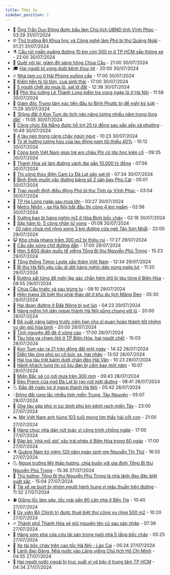```yaml
---
title: Thời Sự
sidebar_position: 1
---
```


<!-- vnexpress-thoi-su:START -->
- 🦒 [Ông Trần Duy Đông được bầu làm Chủ tịch UBND tỉnh Vĩnh Phúc](https://vnexpress.net/ong-tran-duy-dong-duoc-bau-lam-chu-tich-ubnd-tinh-vinh-phuc-4776031.html) - 03:29 31/07/2024
- 🤓 [Thứ trưởng Bộ Khoa học và Công nghệ làm Phó bí thư Quảng Ngãi](https://vnexpress.net/thu-truong-bo-khoa-hoc-va-cong-nghe-lam-pho-bi-thu-quang-ngai-4775892.html) - 01:21 31/07/2024
- ⚗️ [Cầu rút ngắn quãng đường 10 km còn 500 m ở TP HCM sắp thông xe](https://vnexpress.net/cau-rut-ngan-quang-duong-10-km-con-500-m-o-tp-hcm-sap-thong-xe-4775711.html) - 22:00 30/07/2024
- 🌊 [Quét vôi lại, giảm độ sáng hông Chùa Cầu](https://vnexpress.net/quet-voi-lai-giam-do-sang-hong-chua-cau-4775904.html) - 21:00 30/07/2024
- 🎓 [Hai người tử vong dưới kênh thủy lợi](https://vnexpress.net/hai-nguoi-tu-vong-duoi-kenh-thuy-loi-4775912.html) - 20:00 30/07/2024
- 🔥 [Nhà tạm cư ở Hải Phòng xuống cấp](https://vnexpress.net/nha-tam-cu-o-hai-phong-xuong-cap-4775335.html) - 17:00 30/07/2024
- 🦏 [Kiếm tiền tỷ từ tôm, cua sinh thái](https://vnexpress.net/kiem-tien-ty-tu-tom-cua-sinh-thai-4774140.html) - 17:00 30/07/2024
- 👺 [5 người chết do mưa lũ, sạt lở đất](https://vnexpress.net/5-nguoi-chet-do-mua-lu-sat-lo-dat-4775870.html) - 12:38 30/07/2024
- 🧑‍🏫 [Phó thủ tướng Lê Thành Long kiểm tra vùng ngập lũ ở Hà Nội](https://vnexpress.net/pho-thu-tuong-le-thanh-long-kiem-tra-vung-ngap-lu-o-ha-noi-4775847.html) - 11:58 30/07/2024
- 🚦 [Giám đốc Trung tâm xúc tiến đầu tư Bình Phước bị đề nghị kỷ luật](https://vnexpress.net/giam-doc-trung-tam-xuc-tien-dau-tu-binh-phuoc-bi-de-nghi-ky-luat-4775865.html) - 11:29 30/07/2024
- 🎉 [&#39;Động đất ở Kon Tum do tích nén năng lượng nhiều năm trong lòng đất&#39;](https://vnexpress.net/dong-dat-o-kon-tum-do-tich-nen-nang-luong-nhieu-nam-trong-long-dat-4775128.html) - 11:05 30/07/2024
- 🦒 [Công chức Đà Nẵng được hỗ trợ 25 tỷ đồng sau sắp xếp xã phường](https://vnexpress.net/cong-chuc-da-nang-duoc-ho-tro-25-ty-dong-sau-sap-xep-xa-phuong-4775813.html) - 10:49 30/07/2024
- 🤗 [4 tàu neo trong cảng cháy ngùn ngụt](https://vnexpress.net/4-tau-neo-trong-cang-chay-ngun-ngut-4775838.html) - 10:23 30/07/2024
- 💼 [Tỷ lệ hưởng lương hưu của lao động nam tối thiểu 40%](https://vnexpress.net/ty-le-huong-luong-huu-cua-lao-dong-nam-toi-thieu-40-4775800.html) - 10:12 30/07/2024
- 🤩 [Công binh Việt Nam giúp trẻ em châu Phi có lớp học kiên cố](https://vnexpress.net/cong-binh-viet-nam-giup-tre-em-chau-phi-co-lop-hoc-kien-co-4775776.html) - 09:35 30/07/2024
- 🤡 [Thanh Hóa sẽ làm đường vành đai gần 10.000 tỷ đồng](https://vnexpress.net/thanh-hoa-se-lam-duong-vanh-dai-gan-10-000-ty-dong-4775652.html) - 07:56 30/07/2024
- 💯 [Thi công thủy điện Cam Ly Đà Lạt gây sạt lở](https://vnexpress.net/thuy-dien-cam-ly-da-lat-4775680.html) - 07:34 30/07/2024
- 👺 [Bình Định muốn xây đường băng số 2 sân bay Phù Cát](https://vnexpress.net/binh-dinh-muon-xay-duong-bang-so-2-san-bay-phu-cat-4775621.html) - 05:01 30/07/2024
- 🌮 [Trao quyết định điều động Phó bí thư Tỉnh ủy Vĩnh Phúc](https://vnexpress.net/trao-quyet-dinh-dieu-dong-pho-bi-thu-tinh-uy-vinh-phuc-4775589.html) - 03:54 30/07/2024
- 🥸 [TP Hạ Long ngập sau mưa lớn](https://vnexpress.net/tp-ha-long-ngap-sau-mua-lon-4775485.html) - 03:27 30/07/2024
- 🐻 [Metro Nhổn - ga Hà Nội bắt đầu thi công 4 km ngầm](https://vnexpress.net/metro-nhon-ga-ha-noi-bat-dau-thi-cong-4-km-ngam-4775486.html) - 02:56 30/07/2024
- 👀 [Xưởng bao bì hàng nghìn m2 ở Hòa Bình bốc cháy](https://vnexpress.net/xuong-bao-bi-hang-nghin-m2-o-hoa-binh-boc-chay-4775425.html) - 02:16 30/07/2024
- 🤔 [Sập hầm lò, 5 công nhân tử vong](https://vnexpress.net/sap-ham-lo-5-cong-nhan-tu-vong-4775465.html) - 01:08 30/07/2024
- 🕯 [20 năm chưa mở rộng xong 3 km đường cửa ngõ Tân Sơn Nhất](https://vnexpress.net/20-nam-chua-mo-rong-xong-3-km-duong-cua-ngo-tan-son-nhat-4774901.html) - 22:00 29/07/2024
- 😺 [Kho chứa nhang trầm 300 m2 bị thiêu rụi](https://vnexpress.net/kho-chua-nhang-tram-300-m2-bi-thieu-rui-4775430.html) - 17:27 29/07/2024
- 🦆 [Cầu xây xong chờ đường dẫn](https://vnexpress.net/cau-xay-xong-cho-duong-dan-4775362.html) - 17:00 29/07/2024
- 🧰 [Hơn 3.600 đoàn quốc tế viếng Tổng Bí thư Nguyễn Phú Trọng](https://vnexpress.net/hon-3-600-doan-quoc-te-vieng-tong-bi-thu-nguyen-phu-trong-4775420.html) - 15:23 29/07/2024
- 🦍 [Tổng thống Timor Leste sắp thăm Việt Nam](https://vnexpress.net/tong-thong-timor-leste-sap-tham-viet-nam-4775390.html) - 12:34 29/07/2024
- 🧰 [Bí thư Hà Nội yêu cầu di dời hàng nghìn dân vùng ngập lụt](https://vnexpress.net/bi-thu-ha-noi-yeu-cau-di-doi-hang-nghin-dan-vung-ngap-lut-4775323.html) - 11:20 29/07/2024
- 💃 [Đường sắt từng đề nghị lập gác chắn hẻm ôtô bị tàu tông ở Biên Hòa](https://vnexpress.net/duong-sat-tung-de-nghi-lap-gac-chan-hem-oto-bi-tau-tong-o-bien-hoa-4775218.html) - 08:55 29/07/2024
- 🧰 [Chùa Cầu trước và sau trùng tu](https://vnexpress.net/chua-cau-truoc-va-sau-trung-tu-4775150.html) - 08:10 29/07/2024
- 🚀 [Hiện trạng 26 biệt thự phải tháo dỡ ở khu du lịch Măng Đen](https://vnexpress.net/hien-trang-26-biet-thu-phai-thao-do-o-khu-du-lich-mang-den-4774654.html) - 05:30 29/07/2024
- 🎊 [Hai đoạn đường ở Đăk Nông bị sụt lún](https://vnexpress.net/hai-doan-duong-o-dak-nong-bi-sut-lun-4775137.html) - 04:23 29/07/2024
- 🤭 [Hàng nghìn hộ dân ngoại thành Hà Nội sống chung với lũ](https://vnexpress.net/hang-nghin-ho-dan-ngoai-thanh-ha-noi-song-chung-voi-lu-4774997.html) - 20:00 28/07/2024
- 🤗 [Đề xuất nâng lương trước niên hạn cho sĩ quan hoàn thành tốt nhiệm vụ gìn giữ hòa bình](https://vnexpress.net/de-xuat-nang-luong-truoc-nien-han-cho-si-quan-hoan-thanh-tot-nhiem-vu-gin-giu-hoa-binh-4774859.html) - 20:00 28/07/2024
- 🌈 [Tình nguyện đỡ đẻ ở vùng cao](https://vnexpress.net/tinh-nguyen-do-de-o-vung-cao-4772942.html) - 17:00 28/07/2024
- 🦣 [Tàu hỏa va chạm ôtô ở TP Biên Hòa, hai người chết](https://vnexpress.net/tau-hoa-va-cham-oto-o-tp-bien-hoa-hai-nguoi-chet-4774992.html) - 15:03 28/07/2024
- 🎡 [Kon Tum xảy ra 21 trận động đất một ngày](https://vnexpress.net/kon-tum-xay-ra-21-tran-dong-dat-mot-ngay-4774988.html) - 14:32 28/07/2024
- 🦏 [Diễn tập ứng phó sự cố bức xạ, hạt nhân](https://vnexpress.net/dien-tap-ung-pho-su-co-buc-xa-hat-nhan-4774947.html) - 13:02 28/07/2024
- 🎊 [Hai toa tàu trật bánh dưới chân đèo Hải Vân](https://vnexpress.net/hai-toa-tau-trat-banh-duoi-chan-deo-hai-van-4774952.html) - 10:23 28/07/2024
- 🫶 [Hành khách tung tin có lựu đạn bị cấm bay một năm](https://vnexpress.net/hanh-khach-tung-tin-co-luu-dan-bi-cam-bay-mot-nam-4774934.html) - 10:07 28/07/2024
- 🤔 [Miền Bắc sẽ có nơi mưa trên 300 mm](https://vnexpress.net/mien-bac-se-co-noi-mua-tren-300-mm-4774933.html) - 09:43 28/07/2024
- 🤠 [Đèo Prenn cửa ngõ Đà Lạt bị rạn nứt mặt đường](https://vnexpress.net/deo-prenn-da-lat-4774912.html) - 08:41 28/07/2024
- 🌜 [Đắp đê ngăn lụt ở ngoại thành Hà Nội](https://vnexpress.net/dap-de-ngan-lut-o-ngoai-thanh-ha-noi-4774881.html) - 05:42 28/07/2024
- 🕯 [Động đất rung lắc nhiều tỉnh miền Trung, Tây Nguyên](https://vnexpress.net/dong-dat-rung-lac-nhieu-tinh-mien-trung-tay-nguyen-4774889.html) - 05:07 28/07/2024
- 🤔 [Ghe tàu gặp khó vì lục bình phủ kín kênh rạch miền Tây](https://vnexpress.net/ghe-tau-gap-kho-vi-luc-binh-phu-kin-kenh-rach-mien-tay-4774521.html) - 23:00 27/07/2024
- 🏊 [Mẹ Việt Nam anh hùng 103 tuổi mong tìm thấy hài cốt con](https://vnexpress.net/me-viet-nam-anh-hung-103-tuoi-mong-tim-thay-hai-cot-con-4774409.html) - 21:00 27/07/2024
- 🌮 [Hàng chục nhà dân nứt toác vì công trình chống ngập](https://vnexpress.net/hang-chuc-nha-dan-nut-toac-vi-cong-trinh-chong-ngap-4774780.html) - 17:00 27/07/2024
- 🫣 [Đập bỏ &#39;nhà mồ gió&#39; xây trái phép ở Biên Hòa trong 60 ngày](https://vnexpress.net/dap-bo-nha-mo-gio-xay-trai-phep-o-bien-hoa-trong-60-ngay-4774773.html) - 17:00 27/07/2024
- ⚗️ [Quảng Nam kỷ niệm 120 năm ngày sinh mẹ Nguyễn Thị Thứ](https://vnexpress.net/quang-nam-ky-niem-120-nam-ngay-sinh-me-nguyen-thi-thu-4774799.html) - 16:55 27/07/2024
- 🌜 [Ngoại trưởng Mỹ thắp hương, chia buồn với gia đình Tổng Bí thư Nguyễn Phú Trọng](https://vnexpress.net/ngoai-truong-my-thap-huong-chia-buon-voi-gia-dinh-tong-bi-thu-nguyen-phu-trong-4774796.html) - 15:36 27/07/2024
- 🌁 [Thủ tướng: Tổng Bí thư Nguyễn Phú Trọng là nhà lãnh đạo đặc biệt xuất sắc](https://vnexpress.net/thu-tuong-tong-bi-thu-nguyen-phu-trong-la-nha-lanh-dao-dac-biet-xuat-sac-4774778.html) - 15:04 27/07/2024
- 🐲 [Tài xế xe buýt bị nhóm người hành hung vì mâu thuẫn trên đường](https://vnexpress.net/tai-xe-xe-buyt-bi-nhom-nguoi-hanh-hung-vi-mau-thuan-tren-duong-4774764.html) - 11:32 27/07/2024
- ⛽️ [Giông lốc làm sập, tốc mái gần 90 căn nhà ở Bến Tre](https://vnexpress.net/giong-loc-lam-sap-toc-mai-gan-90-can-nha-o-ben-tre-4774758.html) - 10:40 27/07/2024
- 🗽 [Ủy viên Bộ Chính trị được thuê biệt thự công vụ rộng 500 m2](https://vnexpress.net/uy-vien-bo-chinh-tri-duoc-thue-biet-thu-cong-vu-rong-500-m2-4774746.html) - 10:20 27/07/2024
- 🔥 [Thành phố Thanh Hóa sẽ giữ nguyên tên cũ sau sáp nhập](https://vnexpress.net/thanh-pho-thanh-hoa-se-giu-nguyen-ten-cu-sau-sap-nhap-4774635.html) - 07:39 27/07/2024
- 💯 [Hàng xóm phá cửa cứu tài sản trong ngôi nhà 5 tầng bốc cháy](https://vnexpress.net/hang-xom-pha-cua-cuu-tai-san-trong-ngoi-nha-5-tang-boc-chay-4774687.html) - 05:25 27/07/2024
- 🦆 [Xe tải bốc cháy trên cao tốc Hà Nội - Lào Cai](https://vnexpress.net/xe-tai-boc-chay-tren-cao-toc-ha-noi-lao-cai-4774686.html) - 05:24 27/07/2024
- 🫣 [Lãnh đạo Đảng, Nhà nước vào Lăng viếng Chủ tịch Hồ Chí Minh](https://vnexpress.net/lanh-dao-dang-nha-nuoc-vao-lang-vieng-chu-tich-ho-chi-minh-4774674.html) - 04:55 27/07/2024
- 🤡 [Hai người nước ngoài bị trục xuất vì vẽ bậy ở trung tâm TP HCM](https://vnexpress.net/hai-nguoi-nuoc-ngoai-bi-truc-xuat-vi-ve-bay-o-trung-tam-tp-hcm-4774678.html) - 04:34 27/07/2024<!-- vnexpress-thoi-su:END -->